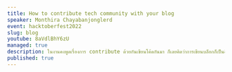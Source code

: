 ```yaml
---
title: How to contribute tech community with your blog
speaker: Monthira Chayabanjonglerd
event: hacktoberfest2022
slug: blog
youtube: 8aVdlBhY6zU
managed: true
description: ในงานคงพูดเรื่องการ contribute ด้วยกันเขียนโค้ดกันมา ก็เลยคิดว่าการเขียนบล็อกก็เป็นอีกหนึ่งทางในการช่วย contribute community ต่าง ๆ ด้วย ก็เลยจะมาจุดประกายให้ทุกคนอยากเขียนบล็อกกัน ว่าทำไมต้องเขียนบล็อก เขียนแล้วได้อะไร แล้วต้องทำยังไง
published: true
---
```

